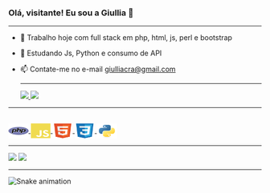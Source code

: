 ### Olá, visitante! Eu sou a Giullia 👋

---
- 🔭 Trabalho hoje com full stack em php, html, js, perl e bootstrap
- 🌱 Estudando Js, Python e consumo de API
- 📫 Contate-me no e-mail giulliacra@gmail.com

  ---
  <div>
    <a href="https://github.com/giuiacr">
      <img height="180em" src="https://github-readme-stats.vercel.app/api?username=giuiacr&show_icons=true&theme=panda&include_all_commits=true&count_private=true"/>
      <img height="180em" src="https://github-readme-stats.vercel.app/api/top-langs/?username=giuiacr&layout=compact&langs_count-16&theme=panda"/>
  </div>
---  
  <div style="display: inline_block"><br>
  <img align="center" alt="Rafa-Csharp" height="30" width="40" src="https://raw.githubusercontent.com/devicons/devicon/master/icons/php/php-original.svg"> 
  <img align="center" alt="Rafa-Js" height="30" width="40" src="https://raw.githubusercontent.com/devicons/devicon/master/icons/javascript/javascript-plain.svg">
  <img align="center" alt="Rafa-HTML" height="30" width="40" src="https://raw.githubusercontent.com/devicons/devicon/master/icons/html5/html5-original.svg">
  <img align="center" alt="Rafa-CSS" height="30" width="40" src="https://raw.githubusercontent.com/devicons/devicon/master/icons/css3/css3-original.svg">
  <img align="center" alt="Rafa-Python" height="30" width="40" src="https://raw.githubusercontent.com/devicons/devicon/master/icons/python/python-original.svg">
</div>

---
<a href="https://www.linkedin.com/in/giullia-cordeiro-rebua/" target="_blank"><img src="https://img.shields.io/badge/-LinkedIn-%230077B5?style=for-the-badge&logo=linkedin&logoColor=white" target="_blank"></a> 
<a href="https://instagram.com/giuiacr?igshid=OGQ5ZDc2ODk2ZA==" target="_blank"><img src="https://img.shields.io/badge/-Instagram-%23E4405F?style=for-the-badge&logo=instagram&logoColor=white" target="_blank"></a> 

---
![Snake animation](https://github.com/giuiacr/giuiacr/blob/output/github-contribution-grid-snake.svg)
